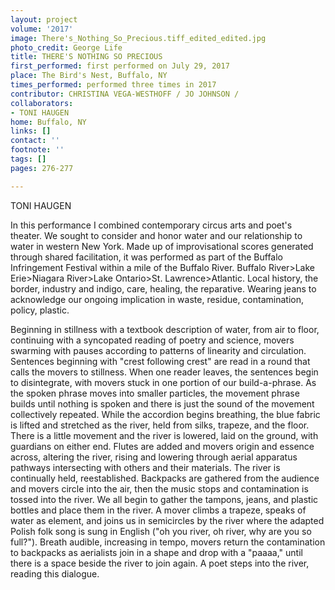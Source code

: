 ```yaml
---
layout: project
volume: '2017'
image: There's_Nothing_So_Precious.tiff_edited_edited.jpg
photo_credit: George Life
title: THERE'S NOTHING SO PRECIOUS
first_performed: first performed on July 29, 2017
place: The Bird's Nest, Buffalo, NY
times_performed: performed three times in 2017
contributor: CHRISTINA VEGA-WESTHOFF / JO JOHNSON /
collaborators:
- TONI HAUGEN
home: Buffalo, NY
links: []
contact: ''
footnote: ''
tags: []
pages: 276-277

---
```


 TONI HAUGEN

In this performance I combined contemporary circus arts and poet's theater. We sought to consider and honor water and our relationship to water in western New York. Made up of improvisational scores generated through shared facilitation, it was performed as part of the Buffalo Infringement Festival within a mile of the Buffalo River. Buffalo River>Lake Erie>Niagara River>Lake Ontario>St. Lawrence>Atlantic. Local history, the border, industry and indigo, care, healing, the reparative. Wearing jeans to acknowledge our ongoing implication in waste, residue, contamination, policy, plastic.

Beginning in stillness with a textbook description of water, from air to floor, continuing with a syncopated reading of poetry and science, movers swarming with pauses according to patterns of linearity and circulation. Sentences beginning with "crest following crest" are read in a round that calls the movers to stillness. When one reader leaves, the sentences begin to disintegrate, with movers stuck in one portion of our build-a-phrase. As the spoken phrase moves into smaller particles, the movement phrase builds until nothing is spoken and there is just the sound of the movement collectively repeated. While the accordion begins breathing, the blue fabric is lifted and stretched as the river, held from silks, trapeze, and the floor. There is a little movement and the river is lowered, laid on the ground, with guardians on either end. Flutes are added and movers origin and essence across, altering the river, rising and lowering through aerial apparatus pathways intersecting with others and their materials. The river is continually held, reestablished. Backpacks are gathered from the audience and movers circle into the air, then the music stops and contamination is tossed into the river. We all begin to gather the tampons, jeans, and plastic bottles and place them in the river. A mover climbs a trapeze, speaks of water as element, and joins us in semicircles by the river where the adapted Polish folk song is sung in English ("oh you river, oh river, why are you so full?"). Breath audible, increasing in tempo, movers return the contamination to backpacks as aerialists join in a shape and drop with a "paaaa," until there is a space beside the river to join again. A poet steps into the river, reading this dialogue.
